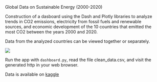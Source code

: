 Global Data on Sustainable Energy (2000-2020)

Construction of a dasboard using the Dash and Plotly libraries to analyze trends in CO2 emissions, electricity from fossil fuels and renewable sources, and economic development of the 10 countries that emitted the most CO2 between the years 2000 and 2020.

Data from the analyzed countries can be viewed together or separately.

![](./Dashboard/CO2_emissions_chartjpg.jpg)

Run the app with `dashboard.py`, read the file clean_data.csv, and visit the generated http in your web browser.    

Data is available on [kaggle](https://www.kaggle.com/datasets/anshtanwar/global-data-on-sustainable-energy)







